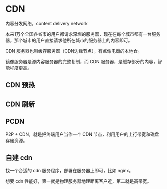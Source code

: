 # CDN

内容分发网络，content delivery network

本来1万个全国各省市的用户都请求深圳的服务器，现在在每个城市都有一台服务器，那个城市的用户直接请求他所在城市的服务器上的内容即可。

CDN 服务器也叫缓存服务器（CDN边缘节点），有点像电商的本地仓。

镜像服务器是源内容服务器的完整复制，而 CDN 服务器，是缓存部分的内容，智能程度更高。

## CDN 预热

## CDN 刷新

## PCDN

P2P + CDN，就是把终端用户当作一个 CDN 节点，利用用户的上行带宽和磁盘存储资源。

## 自建 cdn

找一个合适的 cdn 服务程序，部署在服务器上即可，比如 nginx。

想要 cdn 性能好，第一就是物理服务器地理距离客户近，第二就是高带宽。
